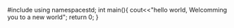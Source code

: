 #include<iostream>
using namespacestd;
int main(){
cout<<"hello world, Welcomming you to a new world";
return 0;
}
